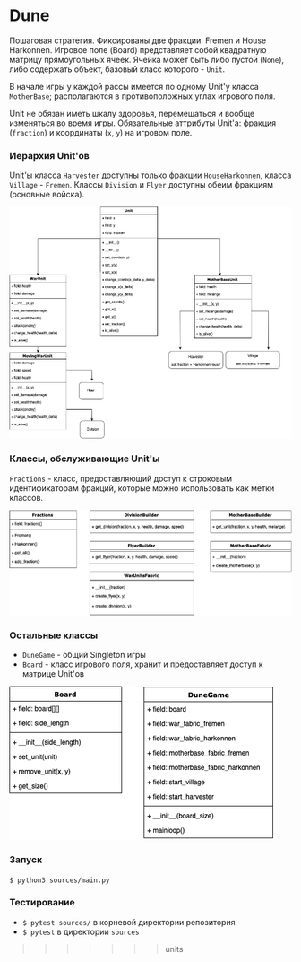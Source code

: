 # Dune
Пошаговая стратегия. Фиксированы две фракции: Fremen и House Harkonnen.
Игровое поле (Board) представляет собой квадратную матрицу прямоугольных ячеек.
Ячейка может быть либо пустой (`None`), либо содержать объект, базовый класс которого - `Unit`.

В начале игры у каждой рассы имеется по одному Unit'у класса `MotherBase`; располагаются в противоположных
углах игрового поля.

Unit не обязан иметь шкалу здоровья, перемещаться и вообще изменяться во время игры.
Обязательные аттрибуты Unit'а: фракция (`fraction`) и координаты (`x`, `y`) на игровом поле.

### Иерархия Unit'ов
Unit'ы класса `Harvester` доступны только фракции `HouseHarkonnen`, класса `Village` - `Fremen`. Классы `Division` и `Flyer` доступны обеим фракциям (основные войска).

![image](img/UnitsDiagram.png)

### Классы, обслуживающие Unit'ы
`Fractions` - класс, предоставляющий доступ к строковым идентификаторам фракций, которые можно использовать как метки классов.

![imagine](img/HouseHold.png)

### Остальные классы
+ `DuneGame` - общий Singleton игры
+ `Board` - класс игрового поля, хранит и предоставляет доступ к матрице Unit'ов

![image](img/Other.png)

### Запуск
`$ python3 sources/main.py`

### Тестирование
+ `$ pytest sources/` в корневой директории репозитория
+ `$ pytest` в директории `sources`
>>>>>>> units
